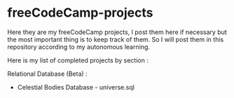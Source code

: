 # freeCodeCamp-projects

Here they are my freeCodeCamp projects, I post them here if necessary but the most important thing is to keep track of them.
So I will post them in this repository according to my autonomous learning.

Here is my list of completed projects by section :

Relational Database (Beta) :
- Celestial Bodies Database - universe.sql
